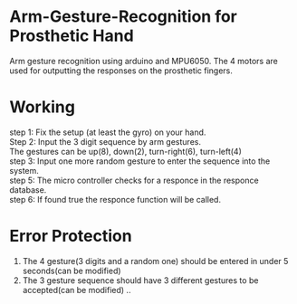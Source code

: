 # Arm-Gesture-Recognition for Prosthetic Hand
Arm gesture recognition using arduino and MPU6050.
The 4 motors are used for outputting the responses on the prosthetic fingers.
# Working
step 1: Fix the setup (at least the gyro) on your hand.    
Step 2: Input the 3 digit sequence by arm gestures.  
        The gestures can be up(8), down(2), turn-right(6), turn-left(4)    
step 3: Input one more random gesture to enter the sequence into the system.    
step 5: The micro controller  checks for a responce in the responce database.    
step 6: If found true the responce function will be called.    
# Error Protection
1. The 4 gesture(3 digits and a random one)  should be entered in under 5 seconds(can be modified)  
2. The 3 gesture sequence should have 3 different gestures to be accepted(can be modified)  ..
